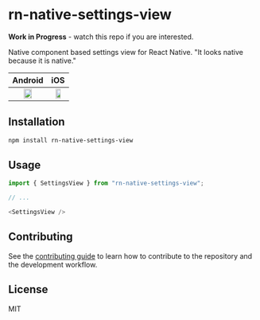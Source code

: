 # rn-native-settings-view

**Work in Progress** - watch this repo if you are interested.

Native component based settings view for React Native. "It looks native
because it is native."

| Android | iOS |
|:-------:|:---:|
| <img src="https://user-images.githubusercontent.com/4990928/178061061-310c88ac-3b25-42b7-b1ca-189431602d82.png" width="50%" height="50%"> | <img src="https://user-images.githubusercontent.com/4990928/178061553-f69e521f-95f5-4b4b-8003-736916c99844.png" width="60%" height="60%"> |


## Installation

```sh
npm install rn-native-settings-view
```

## Usage

```js
import { SettingsView } from "rn-native-settings-view";

// ...

<SettingsView />
```

## Contributing

See the [contributing guide](CONTRIBUTING.md) to learn how to contribute to
the repository and the development workflow.

## License

MIT
